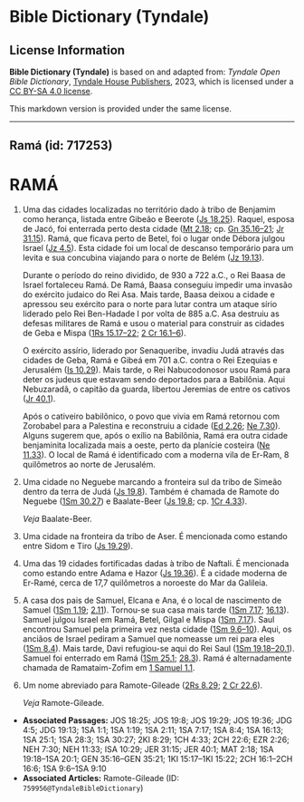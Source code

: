# Bible Dictionary (Tyndale)

## License Information

**Bible Dictionary (Tyndale)** is based on and adapted from: _Tyndale Open Bible Dictionary_, [Tyndale House Publishers](https://tyndaleopenresources.com/), 2023, which is licensed under a [CC BY-SA 4.0 license](https://creativecommons.org/licenses/by-sa/4.0/legalcode.en).

This markdown version is provided under the same license.



--------------------------------

## Ramá (id: 717253)

RAMÁ
====

1. Uma das cidades localizadas no território dado à tribo de Benjamim como herança, listada entre Gibeão e Beerote ([Js 18\.25](https://ref.ly/Josh18:25)). Raquel, esposa de Jacó, foi enterrada perto desta cidade ([Mt 2\.18](https://ref.ly/Matt2:18); cp. [Gn 35\.16–21](https://ref.ly/Gen35:16-Gen35:21); [Jr 31\.15](https://ref.ly/Jer31:15)). Ramá, que ficava perto de Betel, foi o lugar onde Débora julgou Israel ([Jz 4\.5](https://ref.ly/Judg4:5)). Esta cidade foi um local de descanso temporário para um levita e sua concubina viajando para o norte de Belém ([Jz 19\.13](https://ref.ly/Judg19:13)).

    Durante o período do reino dividido, de 930 a 722 a.C., o Rei Baasa de Israel fortaleceu Ramá. De Ramá, Baasa conseguiu impedir uma invasão do exército judaico do Rei Asa. Mais tarde, Baasa deixou a cidade e apressou seu exército para o norte para lutar contra um ataque sírio liderado pelo Rei Ben\-Hadade I por volta de 885 a.C. Asa destruiu as defesas militares de Ramá e usou o material para construir as cidades de Geba e Mispa ([1Rs 15\.17–22](https://ref.ly/1Kgs15:17-1Kgs15:22); [2 Cr 16\.1–6](https://ref.ly/2Chr16:1-2Chr16:6)).

    O exército assírio, liderado por Senaqueribe, invadiu Judá através das cidades de Geba, Ramá e Gibeá em 701 a.C. contra o Rei Ezequias e Jerusalém ([Is 10\.29](https://ref.ly/Isa10:29)). Mais tarde, o Rei Nabucodonosor usou Ramá para deter os judeus que estavam sendo deportados para a Babilônia. Aqui Nebuzaradã, o capitão da guarda, libertou Jeremias de entre os cativos ([Jr 40\.1](https://ref.ly/Jer40:1)).

    Após o cativeiro babilônico, o povo que vivia em Ramá retornou com Zorobabel para a Palestina e reconstruiu a cidade ([Ed 2\.26](https://ref.ly/Ezra2:26); [Ne 7\.30](https://ref.ly/Neh7:30)). Alguns sugerem que, após o exílio na Babilônia, Ramá era outra cidade benjaminita localizada mais a oeste, perto da planície costeira ([Ne 11\.33](https://ref.ly/Neh11:33)). O local de Ramá é identificado com a moderna vila de Er\-Ram, 8 quilômetros ao norte de Jerusalém.

2. Uma cidade no Neguebe marcando a fronteira sul da tribo de Simeão dentro da terra de Judá ([Js 19\.8](https://ref.ly/Josh19:8)). Também é chamada de Ramote do Neguebe ([1Sm 30\.27](https://ref.ly/1Sam30:27)) e Baalate\-Beer ([Js 19\.8](https://ref.ly/Josh19:8); cp. [1Cr 4\.33](https://ref.ly/1Chr4:33)).

    *Veja* Baalate\-Beer.

3. Uma cidade na fronteira da tribo de Aser. É mencionada como estando entre Sidom e Tiro ([Js 19\.29](https://ref.ly/Josh19:29)).
4. Uma das 19 cidades fortificadas dadas à tribo de Naftali. É mencionada como estando entre Adama e Hazor ([Js 19\.36](https://ref.ly/Josh19:36)). É a cidade moderna de Er\-Ramé, cerca de 17,7 quilômetros a noroeste do Mar da Galileia.
5. A casa dos pais de Samuel, Elcana e Ana, é o local de nascimento de Samuel ([1Sm 1\.19](https://ref.ly/1Sam1:19); [2\.11](https://ref.ly/1Sam2:11)). Tornou\-se sua casa mais tarde ([1Sm 7\.17](https://ref.ly/1Sam7:17); [16\.13](https://ref.ly/1Sam16:13)). Samuel julgou Israel em Ramá, Betel, Gilgal e Mispa ([1Sm 7\.17](https://ref.ly/1Sam7:17)). Saul encontrou Samuel pela primeira vez nesta cidade ([1Sm 9\.6–10](https://ref.ly/1Sam9:6-1Sam9:10)). Aqui, os anciãos de Israel pediram a Samuel que nomeasse um rei para eles ([1Sm 8\.4](https://ref.ly/1Sam8:4)). Mais tarde, Davi refugiou\-se aqui do Rei Saul ([1Sm 19\.18–20\.1](https://ref.ly/1Sam19:18-1Sam20:1)). Samuel foi enterrado em Ramá ([1Sm 25\.1](https://ref.ly/1Sam25:1); [28\.3](https://ref.ly/1Sam28:3)). Ramá é alternadamente chamada de Ramataim\-Zofim em [1 Samuel 1\.1](https://ref.ly/1Sam1:1).
6. Um nome abreviado para Ramote\-Gileade ([2Rs 8\.29](https://ref.ly/2Kgs8:29); [2 Cr 22\.6](https://ref.ly/2Chr22:6)).

    *Veja* Ramote\-Gileade.

* **Associated Passages:** JOS 18:25; JOS 19:8; JOS 19:29; JOS 19:36; JDG 4:5; JDG 19:13; 1SA 1:1; 1SA 1:19; 1SA 2:11; 1SA 7:17; 1SA 8:4; 1SA 16:13; 1SA 25:1; 1SA 28:3; 1SA 30:27; 2KI 8:29; 1CH 4:33; 2CH 22:6; EZR 2:26; NEH 7:30; NEH 11:33; ISA 10:29; JER 31:15; JER 40:1; MAT 2:18; 1SA 19:18–1SA 20:1; GEN 35:16–GEN 35:21; 1KI 15:17–1KI 15:22; 2CH 16:1–2CH 16:6; 1SA 9:6–1SA 9:10
* **Associated Articles:** Ramote-Gileade (ID: `759956@TyndaleBibleDictionary`)

